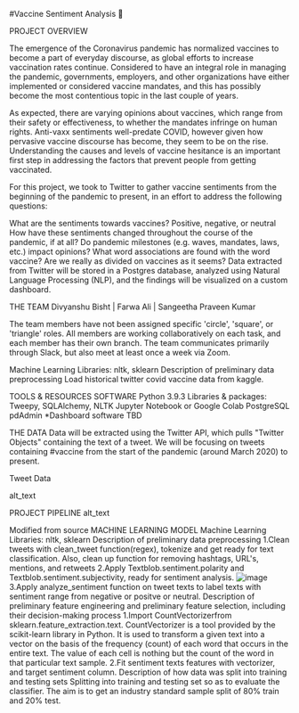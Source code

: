 #Vaccine Sentiment Analysis 💉

PROJECT OVERVIEW

The emergence of the Coronavirus pandemic has normalized vaccines to become a part of everyday discourse, as global efforts to increase vaccination rates continue. Considered to have an integral role in managing the pandemic, governments, employers, and other organizations have either implemented or considered vaccine mandates, and this has possibly become the most contentious topic in the last couple of years.

As expected, there are varying opinions about vaccines, which range from their safety or effectiveness, to whether the mandates infringe on human rights. Anti-vaxx sentiments well-predate COVID, however given how pervasive vaccine discourse has become, they seem to be on the rise. Understanding the causes and levels of vaccine hesitance is an important first step in addressing the factors that prevent people from getting vaccinated.

For this project, we took to Twitter to gather vaccine sentiments from the beginning of the pandemic to present, in an effort to address the following questions:

What are the sentiments towards vaccines?
Positive, negative, or neutral
How have these sentiments changed throughout the course of the pandemic, if at all?
Do pandemic milestones (e.g. waves, mandates, laws, etc.) impact opinions?
What word associations are found with the word vaccine?
Are we really as divided on vaccines as it seems?
Data extracted from Twitter will be stored in a Postgres database, analyzed using Natural Language Processing (NLP), and the findings will be visualized on a custom dashboard.

THE TEAM
Divyanshu Bisht | Farwa Ali | Sangeetha Praveen Kumar

The team members have not been assigned specific 'circle', 'square', or 'triangle' roles. All members are working collaboratively on each task, and each member has their own branch. The team communicates primarily through Slack, but also meet at least once a week via Zoom.

Machine Learning Libraries: nltk, sklearn
Description of preliminary data preprocessing
Load historical twitter covid vaccine data from kaggle.

TOOLS & RESOURCES
SOFTWARE
Python 3.9.3
Libraries & packages: Tweepy, SQLAlchemy, NLTK
Jupyter Notebook or Google Colab
PostgreSQL
pdAdmin
*Dashboard software TBD

THE DATA
Data will be extracted using the Twitter API, which pulls "Twitter Objects" containing the text of a tweet. We will be focusing on tweets containing #vaccine from the start of the pandemic (around March 2020) to present.

Tweet Data

alt_text

PROJECT PIPELINE
alt_text

Modified from source
MACHINE LEARNING MODEL
Machine Learning Libraries: nltk, sklearn
Description of preliminary data preprocessing
1.Clean tweets with clean_tweet function(regex), tokenize and get ready for text classification. Also, clean up function for removing hashtags, URL's, mentions, and retweets
2.Apply Textblob.sentiment.polarity and Textblob.sentiment.subjectivity, ready for sentiment analysis.
![image](https://user-images.githubusercontent.com/72875921/151648746-aa3a3e51-c98a-40b6-872a-f75c78e92740.png)
3.Apply analyze_sentiment function on tweet texts to label texts with sentiment range from negative or positve or neutral.
Description of preliminary feature engineering and preliminary feature selection, including their decision-making process
1.Import CountVectorizerfrom sklearn.feature_extraction.text. CountVectorizer is a tool provided by the scikit-learn library in Python. It is used to transform a given text into a vector on the basis of the frequency (count) of each word that occurs in the entire text. The value of each cell is nothing but the count of the word in that particular text sample.
2.Fit sentiment texts features with vectorizer, and target sentiment column.
Description of how data was split into training and testing sets Splitting into training and testing set so as to evaluate the classifier. The aim is to get an industry standard sample split of 80% train and 20% test.
